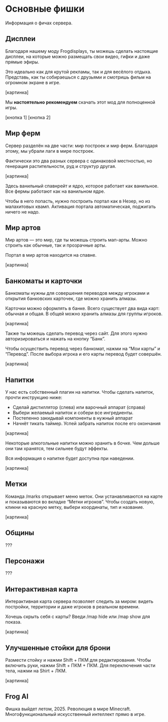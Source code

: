# Основные фишки
Информация о фичах сервера.

## Дисплеи
Благодаря нашему моду Frogdisplays, ты можешь сделать настоящие дисплеи, на которые можно размещать свои видео, гифки и даже прямые эфиры.

Это идеально как для крутой рекламы, так и для весёлого отдыха. Представь, как ты собираешься с друзьями и смотришь фильм на огромном экране в игре.

[картинка]

Мы **настоятельно рекомендуем** скачать этот мод для полноценной игры.

[кнопка 1] [кнопка 2]

## Мир ферм
Сервер разделён на две части: мир построек и мир ферм. Благодаря этому, мы убрали лаги в мире построек.

Фактически это два разных сервера с одинаковой местностью, но генерация растительности, руд и структур другая.

[картинка]

Здесь ванильный спавнрейт и ядро, которое работает как ванильное. Все фермы работают как на ванильном ядре.

Чтобы в него попасть, нужно построить портал как в Незер, но из малахитовых квамп. Активация портала автоматическая, поджигать ничего не надо.

## Мир артов
Мир артов — это мир, где ты можешь строить мап-арты. Можно строить как обычные, так и прозрачные арты.

Портал в мир артов находится на спавне.

[картинка]

## Банкоматы и карточки
Банкоматы нужны для совершения переводов между игроками и открытия банковских карточек, где можно хранить алмазы.

Карточки можно оформлять в банке. Всего существует два вида карт: обычная и общая. В общей можно хранить алмазы для группы игроков.

[картинка]

Также ты можешь сделать перевод через сайт. Для этого нужно авторизироваться и нажать на кнопку “Банк”.

Чтобы осуществить перевод через банкомат, нажми на “Мои карты” и “Перевод”. После выбора игрока и его карты перевод будет совершён.

[картинка]

## Напитки
У нас есть собственный плагин на напитки. Чтобы сделать напиток, прочти инструкцию ниже:
- Сделай дистиллятор (слева) или варочный аппарат (справа)
- Выбери желаемый напиток и собери все ингредиенты.
- Постепенно закидывай компоненты в нужный аппарат
- Начнёт тикать таймер. Успей забрать напиток после его окончания

[картинка]

Некоторые алкогольные напитки можно хранить в бочке. Чем дольше они там хранятся, тем сильнее будут эффекты.

Вся информация о напитке будет доступна при наведении.

[картинка]

## Метки
Команда /marks открывает меню меток. Они устанавливаются на карте и показываются во вкладке “Метки игроков”. Чтобы создать новую, кликни на красную метку, выбери координаты, тип и название.

[картинка]

## Общины
???

## Персонажи
???

## Интерактивная карта
Интерактивная карта сервера позволяет следить за миром: видеть постройки, территории и даже игроков в реальном времени.

Хочешь скрыть себя с карты? Введи /map hide или /map show для показа.

[картинка]

## Улучшенные стойки для брони
Размести стойку и нажми Shift + ПКМ для редактирования. Чтобы включить руки, нажми Shift + ПКМ + ПКМ. Для переключения части тела, нажми на Shirt + ЛКМ.

[картинка]

## Frog AI
Фишка выйдет летом, 2025. Революция в мире Minecraft. Многофункциональный искусственный интеллект прямо в игре.